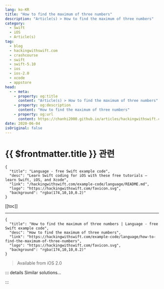 ```yaml
---
lang: ko-KR
title: "How to find the maximum of three numbers"
description: "Article(s) > How to find the maximum of three numbers"
category:
  - Swift
  - iOS
  - Article(s)
tag: 
  - blog
  - hackingwithswift.com
  - crashcourse
  - swift
  - swift-5.10
  - ios
  - ios-2.0
  - xcode
  - appstore
head:
  - - meta:
    - property: og:title
      content: "Article(s) > How to find the maximum of three numbers"
    - property: og:description
      content: "How to find the maximum of three numbers"
    - property: og:url
      content: https://chanhi2000.github.io/articles/hackingwithswift.com/example-code/language/how-to-find-the-maximum-of-three-numbers.html
date: 2020-06-04
isOriginal: false
---
```


# {{ $frontmatter.title }} 관련

```component VPCard
{
  "title": "Language - free Swift example code",
  "desc": "Learn Swift coding for iOS with these free tutorials – learn Swift, iOS, and Xcode",
  "link": "/hackingwithswift.com/example-code/language/README.md",
  "logo": "https://hackingwithswift.com/favicon.svg",
  "background": "rgba(174,10,10,0.2)"
}
```

[[toc]]

---

```component VPCard
{
  "title": "How to find the maximum of three numbers | Language - free Swift example code",
  "desc": "How to find the maximum of three numbers",
  "link": "https://hackingwithswift.com/example-code/language/how-to-find-the-maximum-of-three-numbers",
  "logo": "https://hackingwithswift.com/favicon.svg",
  "background": "rgba(174,10,10,0.2)"
}
```

> Available from iOS 2.0

<!-- TODO: 작성 -->

<!-- 
The easiest way to find the largest of three numbers is to use the `max()` function with as many parameters as you want to check, like this:

```swift
let first = 10
let second = 15
let third = 18

let largest = max(first, second, third)
```

If you wanted, you could also just call `max()` twice, like this:

```swift
let largest = max(max(first, second), third)
```

-->

::: details Similar solutions…

<!--
/example-code/language/how-to-find-the-maximum-of-two-numbers">How to find the maximum of two numbers 
/example-code/language/how-to-find-the-minimum-of-three-numbers">How to find the minimum of three numbers 
/quick-start/swiftui/how-to-create-a-two-column-or-three-column-layout-with-navigationsplitview">How to create a two-column or three-column layout with NavigationSplitView 
/example-code/language/how-to-find-the-minimum-of-two-numbers">How to find the minimum of two numbers 
/example-code/games/how-to-generate-shaped-random-numbers-using-gkgaussiandistribution">How to generate shaped random numbers using GKGaussianDistribution</a>
-->

:::

